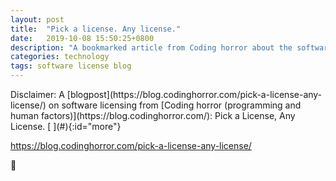 ```yaml
---
layout: post
title:  "Pick a license. Any license."
date:   2019-10-08 15:50:25+0800
description: "A bookmarked article from Coding horror about the software license."
categories: technology
tags: software license blog
---
```


<div class="cap"></div>
Disclaimer: A [blogpost](https://blog.codinghorror.com/pick-a-license-any-license/) on software licensing from [Coding horror (programming and human factors)](https://blog.codinghorror.com/): Pick a License, Any License.

<!--more-->[ ](#){:id="more"}

https://blog.codinghorror.com/pick-a-license-any-license/

:balloon: